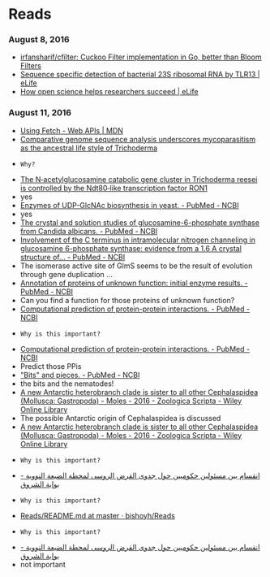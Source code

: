 # Reads
### August 8, 2016
- [irfansharif/cfilter: Cuckoo Filter implementation in Go, better than Bloom Filters](https://github.com/irfansharif/cfilter) 
- [Sequence specific detection of bacterial 23S ribosomal RNA by TLR13 | eLife](https://elifesciences.org/content/1/e00102) 
- [How open science helps researchers succeed | eLife](https://elifesciences.org/content/5/e16800) 

### August 11, 2016 
- [Using Fetch - Web APIs | MDN](https://developer.mozilla.org/en-US/docs/Web/API/Fetch_API/Using_Fetch) 
- [Comparative genome sequence analysis underscores mycoparasitism as the ancestral life style of Trichoderma](http://www.ncbi.nlm.nih.gov/pmc/articles/PMC3218866/) 
 -     Why?     
- [The N‐acetylglucosamine catabolic gene cluster in Trichoderma reesei is controlled by the Ndt80‐like transcription factor RON1](http://www.ncbi.nlm.nih.gov/pmc/articles/PMC4950302/) 
 - yes 
- [Enzymes of UDP-GlcNAc biosynthesis in yeast. - PubMed - NCBI](http://www.ncbi.nlm.nih.gov/pubmed/16408321) 
 - yes 
- [The crystal and solution studies of glucosamine-6-phosphate synthase from Candida albicans. - PubMed - NCBI](http://www.ncbi.nlm.nih.gov/pubmed/17681543)
- [Involvement of the C terminus in intramolecular nitrogen channeling in glucosamine 6-phosphate synthase: evidence from a 1.6 A crystal structure of... - PubMed - NCBI](http://www.ncbi.nlm.nih.gov/pubmed/9739095) 
 - The isomerase active site of GlmS seems to be the result of evolution through gene duplication ... 
- [Annotation of proteins of unknown function: initial enzyme results. - PubMed - NCBI](http://www.ncbi.nlm.nih.gov/pubmed/25630330) 
 - Can you find a function for those proteins of unknown function? 
- [Computational prediction of protein-protein interactions. - PubMed - NCBI](http://www.ncbi.nlm.nih.gov/pubmed/15064475) 
 -     Why is this important?     
- [Computational prediction of protein-protein interactions. - PubMed - NCBI](http://www.ncbi.nlm.nih.gov/pubmed/15064475) 
 - Predict those PPis 
- ["Bits" and pieces. - PubMed - NCBI](http://www.ncbi.nlm.nih.gov/pubmed/16788164) 
 - the bits and the nematodes! 
- [A new Antarctic heterobranch clade is sister to all other Cephalaspidea (Mollusca: Gastropoda) - Moles - 2016 - Zoologica Scripta - Wiley Online Library](http://onlinelibrary.wiley.com/doi/10.1111/zsc.12199/full) 
 - The possible Antarctic origin of Cephalaspidea is discussed 
- [A new Antarctic heterobranch clade is sister to all other Cephalaspidea (Mollusca: Gastropoda) - Moles - 2016 - Zoologica Scripta - Wiley Online Library](http://onlinelibrary.wiley.com/doi/10.1111/zsc.12199/full) 
 -     Why is this important?     
- [انقسام بين مسئولين حكوميين حول جدوى القرض الروسى لمحطة الضبعة النووية - بوابة الشروق](http://www.shorouknews.com/news/view.aspx?cdate=09082016&id=51550acc-5378-4faa-ad92-ee2e859f8699) 
 -     Why is this important?     
- [Reads/README.md at master · bishoyh/Reads](https://github.com/bishoyh/Reads/blob/master/README.md) 
 -     Why is this important?     
- [انقسام بين مسئولين حكوميين حول جدوى القرض الروسى لمحطة الضبعة النووية - بوابة الشروق](http://www.shorouknews.com/news/view.aspx?cdate=09082016&id=51550acc-5378-4faa-ad92-ee2e859f8699) 
 - not important 
